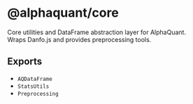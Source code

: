 # @alphaquant/core

Core utilities and DataFrame abstraction layer for AlphaQuant.  
Wraps Danfo.js and provides preprocessing tools.

## Exports

- `AQDataFrame`
- `StatsUtils`
- `Preprocessing`

